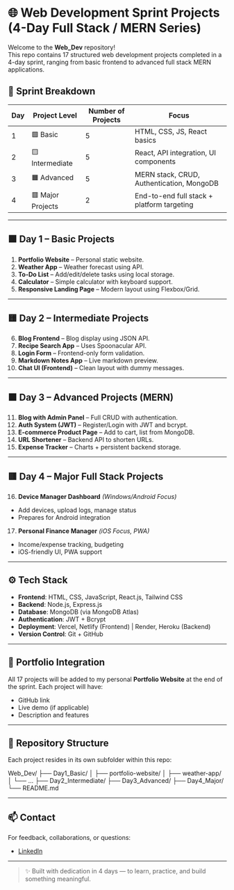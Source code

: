 # 🌐 Web Development Sprint Projects (4-Day Full Stack / MERN Series)

Welcome to the **Web_Dev** repository!  
This repo contains 17 structured web development projects completed in a 4-day sprint, ranging from basic frontend to advanced full stack MERN applications.

## 📅 Sprint Breakdown

| Day | Project Level     | Number of Projects | Focus                                         |
|-----|-------------------|--------------------|-----------------------------------------------|
| 1   | 🟩 Basic           | 5                  | HTML, CSS, JS, React basics                   |
| 2   | 🟨 Intermediate    | 5                  | React, API integration, UI components         |
| 3   | 🟧 Advanced        | 5                  | MERN stack, CRUD, Authentication, MongoDB     |
| 4   | 🟥 Major Projects  | 2                  | End-to-end full stack + platform targeting    |

---

## 🟩 Day 1 – Basic Projects

1. **Portfolio Website** – Personal static website.
2. **Weather App** – Weather forecast using API.
3. **To-Do List** – Add/edit/delete tasks using local storage.
4. **Calculator** – Simple calculator with keyboard support.
5. **Responsive Landing Page** – Modern layout using Flexbox/Grid.

---

## 🟨 Day 2 – Intermediate Projects

6. **Blog Frontend** – Blog display using JSON API.
7. **Recipe Search App** – Uses Spoonacular API.
8. **Login Form** – Frontend-only form validation.
9. **Markdown Notes App** – Live markdown preview.
10. **Chat UI (Frontend)** – Clean layout with dummy messages.

---

## 🟧 Day 3 – Advanced Projects (MERN)

11. **Blog with Admin Panel** – Full CRUD with authentication.
12. **Auth System (JWT)** – Register/Login with JWT and bcrypt.
13. **E-commerce Product Page** – Add to cart, list from MongoDB.
14. **URL Shortener** – Backend API to shorten URLs.
15. **Expense Tracker** – Charts + persistent backend storage.

---

## 🟥 Day 4 – Major Full Stack Projects

16. **Device Manager Dashboard** *(Windows/Android Focus)*
   - Add devices, upload logs, manage status
   - Prepares for Android integration

17. **Personal Finance Manager** *(iOS Focus, PWA)*
   - Income/expense tracking, budgeting
   - iOS-friendly UI, PWA support

---

## ⚙️ Tech Stack

- **Frontend**: HTML, CSS, JavaScript, React.js, Tailwind CSS
- **Backend**: Node.js, Express.js
- **Database**: MongoDB (via MongoDB Atlas)
- **Authentication**: JWT + Bcrypt
- **Deployment**: Vercel, Netlify (Frontend) | Render, Heroku (Backend)
- **Version Control**: Git + GitHub

---

## 🚀 Portfolio Integration

All 17 projects will be added to my personal **Portfolio Website** at the end of the sprint. Each project will have:
- GitHub link
- Live demo (if applicable)
- Description and features

---

## 📌 Repository Structure

Each project resides in its own subfolder within this repo:

Web_Dev/
├── Day1_Basic/
│ ├── portfolio-website/
│ ├── weather-app/
│ └── ...
├── Day2_Intermediate/
├── Day3_Advanced/
├── Day4_Major/
└── README.md


---

## 📫 Contact

For feedback, collaborations, or questions:
- [LinkedIn](https://www.linkedin.com/in/digvijay-singh-ranawat-37626525b/) 

---

> ✨ Built with dedication in 4 days — to learn, practice, and build something meaningful.
